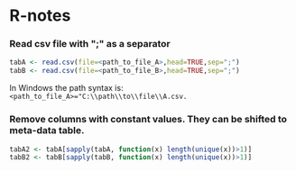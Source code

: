 # R-notes

### Read csv file with ";" as a separator
```R
tabA <- read.csv(file=<path_to_file_A>,head=TRUE,sep=";")
tabB <- read.csv(file=<path_to_file_B>,head=TRUE,sep=";")
```

In Windows the path syntax is: `<path_to_file_A>="C:\\path\\to\\file\\A.csv.`

### Remove columns with constant values. They can be shifted to meta-data table. 
```R
tabA2 <- tabA[sapply(tabA, function(x) length(unique(x))>1)]
tabB2 <- tabB[sapply(tabB, function(x) length(unique(x))>1)]
```
